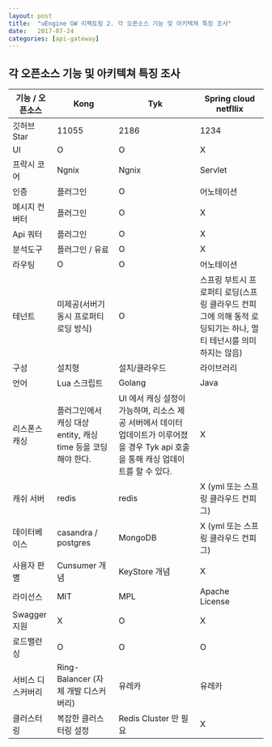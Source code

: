```yaml
---
layout: post
title:  "uEngine GW 리팩토링 2. 각 오픈소스 기능 및 아키텍쳐 특징 조사"
date:   2017-07-24
categories: [api-gateway]
---
```


## 각 오픈소스 기능 및 아키텍쳐 특징 조사

| 기능 / 오픈소스   | Kong                                                         | Tyk                                                                                                                                  | Spring cloud netfllix                                                                                          |
|-------------------|--------------------------------------------------------------|--------------------------------------------------------------------------------------------------------------------------------------|----------------------------------------------------------------------------------------------------------------|
| 깃허브 Star       | 11055                                                        | 2186                                                                                                                                 | 1234                                                                                                           |
| UI                | O                                                            | O                                                                                                                                    | X                                                                                                              |
| 프락시 코어       | Ngnix                                                        | Ngnix                                                                                                                                | Servlet                                                                                                        |
| 인증              | 플러그인                                                     | O                                                                                                                                    | 어노테이션                                                                                                     |
| 메시지 컨버터     | 플러그인                                                     | O                                                                                                                                    | X                                                                                                              |
| Api 쿼터          | 플러그인                                                     | O                                                                                                                                    | X                                                                                                              |
| 분석도구          | 플러그인 / 유료                                              | O                                                                                                                                    | X                                                                                                              |
| 라우팅            | O                                                            | O                                                                                                                                    | 어노테이션                                                                                                     |
| 테넌트            | 미제공(서버기동시 프로퍼티 로딩 방식)                        | O                                                                                                                                    | 스프링 부트시 프로퍼티 로딩(스프링 클라우드 컨피그에 의해 동적 로딩되기는 하나, 멀티 테넌시를 의미하지는 않음) |
| 구성              | 설치형                                                       | 설치/클라우드                                                                                                                        | 라이브러리                                                                                                     |
| 언어              | Lua 스크립트                                                 | Golang                                                                                                                               | Java                                                                                                           |
| 리스폰스 캐싱     | 플러그인에서 캐싱 대상 entity, 캐싱 time 등을 코딩해야 한다. | UI 에서 캐싱 설정이 가능하며, 리소스 제공 서버에서 데이터 업데이트가 이루어졌을 경우 Tyk api 호출을 통해 캐싱 업데이트를 할 수 있다. | X                                                                                                              |
| 캐쉬 서버         | redis                                                        | redis                                                                                                                                | X (yml 또는 스프링 클라우드 컨피그)                                                                            |
| 데이터베이스      | casandra / postgres                                          | MongoDB                                                                                                                              | X (yml 또는 스프링 클라우드 컨피그)                                                                            |
| 사용자 판별       | Cunsumer 개념                                                | KeyStore 개념                                                                                                                        | X                                                                                                              |
| 라이선스          | MIT                                                          | MPL                                                                                                                                  | Apache License                                                                                                 |
| Swagger 지원      | X                                                            | O                                                                                                                                    | X                                                                                                              |
| 로드밸런싱        | O                                                            | O                                                                                                                                    | O                                                                                                              |
| 서비스 디스커버리 | Ring-Balancer (자체 개발 디스커버리)                         | 유레카                                                                                                                               | 유레카                                                                                                         |
| 클러스터링        | 복잡한 클러스터링 설정                                       | Redis Cluster 만 필요                                                                                                                | X                                                                                                              |





